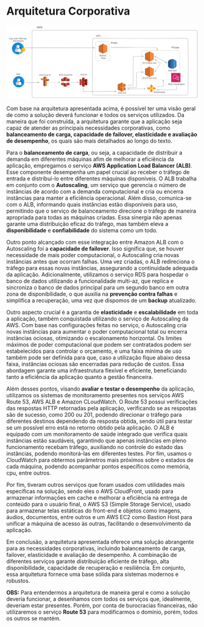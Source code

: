 # Arquitetura Corporativa

![Arquitetura corporativa](./img/Arquitetura_v2.png)

Com base na arquitetura apresentada acima, é possível ter uma visão geral de como a solução deverá funcionar e todos os serviços utilizados. Da maneira que foi construída, a arquitetura garante que a aplicação seja capaz de atender as principais necessidades corporativas, como **balanceamento de carga, capacidade de failover, elasticidade e avaliação de desempenho**, os quais são mais detalhados ao longo do texto.

Para o **balanceamento de carga**, ou seja, a capacidade de distribuir a demanda em diferentes máquinas afim de melhorar a eficiência da aplicação, empregamos o serviço **AWS Application Load Balancer (ALB)**. Esse componente desempenha um papel crucial ao receber o tráfego de entrada e distribuí-lo entre diferentes máquinas disponíveis. O ALB trabalha em conjunto com o **Autoscaling**, um serviço que gerencia o número de instâncias de acordo com a demanda computacional e cria ou encerra instâncias para manter a eficiência operacional. Além disso, comunica-se com o ALB, informando quais instâncias estão disponíveis para uso, permitindo que o serviço de balanceamento direcione o tráfego de maneira apropriada para todas as máquinas criadas. Essa sinergia não apenas garante uma distribuição eficaz do tráfego, mas também eleva a **disponibilidade** e **confiabilidade** do sistema como um todo. 

Outro ponto alcançado com esse integração entre Amazon ALB com o Autoscaling foi a **capacidade de failover**. Isso significa que, se houver necessidade de mais poder computacional, o Autoscaling cria novas instâncias antes que ocorram falhas. Uma vez criadas, o ALB redireciona o tráfego para essas novas instâncias, assegurando a continuidade adequada da aplicação. Adicionalmente, utilizamos o serviço RDS para hospedar o banco de dados utilizando a funcionalidade multi-az, que replica e sincroniza o banco de dados principal para um segundo banco em outra zona de disponibilidade, o que auxilia na **prevenção contra falhas** e simplifica a recuperação, uma vez que dispomos de um **backup** atualizado.

Outro aspecto crucial é a garantia de **elasticidade** e **escalabilidade** em toda a aplicação, também conquistada utilizando o serviço de Autoscaling da AWS. Com base nas configurações feitas no serviço, o Autoscaling cria novas instâncias para aumentar o poder computacional total ou encerra instâncias ociosas, otimizando o escalonamento horizontal. Os limites máximos de poder computacional que podem ser contratados podem ser estabelecidos para controlar o orçamento, e uma faixa mínima de uso também pode ser definida para que, caso a utilização fique abaixo dessa faixa, instâncias ociosas são encerradas para redução de custos. Essa abordagem garante uma infraestrutura flexível e eficiente, beneficiando tanto a eficiência da aplicação quanto a gestão financeira.

Além desses pontos, visando **avaliar e testar o desempenho** da aplicação, utilizamos os sistemas de monitoramento presentes nos serviços AWS Route 53, AWS ALB e Amazon CLoudWatch. O Route 53 possui verificações das respostas HTTP retornadas pela aplicação, verificando se as respostas são de sucesso, como 200 ou 201, podendo direcionar o tráfego para diferentes destinos dependendo da resposta obtida, sendo útil para testar se um possível erro está no retorno obtido pela aplicação. O ALB é equipado com um monitoramento de saúde integrado que verifica quais instâncias estão saudáveis, garantindo que apenas instâncias em pleno funcionamento recebam tráfego, auxiliando no controle do estado das instâncias, podendo monitorá-las em diferentes testes. Por fim, usamos o CloudWatch para obtermos parâmetros mais próximos sobre o estados de cada máquina, podendo acompanhar pontos específicos como memória, cpu, entre outros.

Por fim, tiveram outros serviços que foram usados com utilidades mais específicas na solução, sendo eles o AWS CloudFront, usado para armazenar informações em cache e melhorar a eficiência na entrega de conteúdo para o usuário final, o AWS S3 (Simple Storage Service), usado para armazenar telas estáticas do front-end e objetos como imagens, áudios, documentos, entre outros e um AWS EC2 como Bastion Host para unificar a máquina de acesso às outras, facilitando o desenvolvimento da aplicação.

Em conclusão, a arquitetura apresentada oferece uma solução abrangente para as necessidades corporativas, incluindo balanceamento de carga, failover, elasticidade e avaliação de desempenho. A combinação de diferentes serviços garante distribuição eficiente de tráfego, alta disponibilidade, capacidade de recuperação e resiliência. Em conjunto, essa arquitetura fornece uma base sólida para sistemas modernos e robustos.

**OBS:** Para entendermos a arquitetura de maneira geral e como a solução deveria funcionar, a desenhamos com todos os serviços que, idealmente, deveriam estar presentes. Porém, por conta de burocracias financeiras, não utilizaremos o serviço **Route 53** para modificarmos o domínio, porém, todos os outros se mantém.